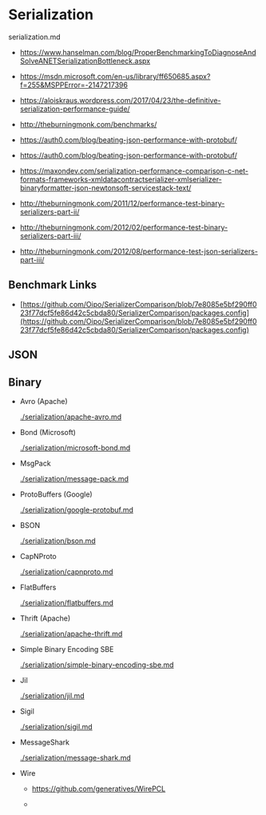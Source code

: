 # Serialization

serialization.md

*   https://www.hanselman.com/blog/ProperBenchmarkingToDiagnoseAndSolveANETSerializationBottleneck.aspx

*   https://msdn.microsoft.com/en-us/library/ff650685.aspx?f=255&MSPPError=-2147217396

*   https://aloiskraus.wordpress.com/2017/04/23/the-definitive-serialization-performance-guide/

*   http://theburningmonk.com/benchmarks/

*   https://auth0.com/blog/beating-json-performance-with-protobuf/

*   https://auth0.com/blog/beating-json-performance-with-protobuf/

*   https://maxondev.com/serialization-performance-comparison-c-net-formats-frameworks-xmldatacontractserializer-xmlserializer-binaryformatter-json-newtonsoft-servicestack-text/

*   http://theburningmonk.com/2011/12/performance-test-binary-serializers-part-ii/

*   http://theburningmonk.com/2012/02/performance-test-binary-serializers-part-iii/

*   http://theburningmonk.com/2012/08/performance-test-json-serializers-part-iii/

## Benchmark Links

*   [https://github.com/Oipo/SerializerComparison/blob/7e8085e5bf290ff023f77dcf5fe86d42c5cbda80/SerializerComparison/packages.config](https://github.com/Oipo/SerializerComparison/blob/7e8085e5bf290ff023f77dcf5fe86d42c5cbda80/SerializerComparison/packages.config)


## JSON

## Binary

*   Avro (Apache)

    [./serialization/apache-avro.md](./serialization/apache-avro.md)
    
*   Bond (Microsoft)

    [./serialization/microsoft-bond.md](./serialization/microsoft-bond.md) 
    
*   MsgPack
    
    [./serialization/message-pack.md](./serialization/message-pack.md)

*   ProtoBuffers (Google)

    [./serialization/google-protobuf.md](./serialization/google-protobuf.md)

*   BSON

    [./serialization/bson.md](./serialization/bson.md)

*   CapNProto

    [./serialization/capnproto.md](./serialization/capnproto.md)

*   FlatBuffers

    [./serialization/flatbuffers.md](./serialization/flatbuffers.md)

*   Thrift (Apache)

    [./serialization/apache-thrift.md](./serialization/apache-thrift.md)    

*   Simple Binary Encoding SBE

    [./serialization/simple-binary-encoding-sbe.md](./serialization/simple-binary-encoding-sbe.md)

*   Jil

    [./serialization/jil.md](./serialization/jil.md)

*   Sigil

    [./serialization/sigil.md](./serialization/sigil.md)

*   MessageShark

    [./serialization/message-shark.md](./serialization/message-shark.md)
    
*   Wire

    *   https://github.com/generatives/WirePCL
    
    *       

